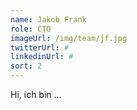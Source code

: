 ```yaml
---
name: Jakob Frank
role: CTO
imageUrl: /img/team/jf.jpg
twitterUrl: #
linkedinUrl: #
sort: 2
---
```


Hi, ich bin ...

